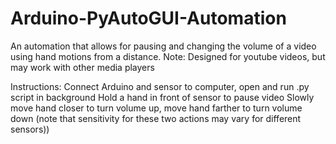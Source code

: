 # Arduino-PyAutoGUI-Automation
An automation that allows for pausing and changing the volume of a video using hand motions from a distance. 
Note: Designed for youtube videos, but may work with other media players

Instructions:
  Connect Arduino and sensor to computer, open and run .py script in background
  Hold a hand in front of sensor to pause video 
  Slowly move hand closer to turn volume up, move hand farther to turn volume down (note that sensitivity for these two actions may vary for different sensors))
  
